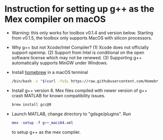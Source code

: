 # Instruction for setting up g++ as the Mex compiler on macOS

- Warning: this only works for toolbox v0.1.4 and version below. Starting from v0.1.5, the toolbox only supports MacOS with silicon processors.

- Why g++ but not Xcode/Intel Compiler? (1) Xcode does not officially support openmp. (2) Support from Intel is conditional on the open software license which may not be renewed. (3) Supporting g++ automatically supports MinGW under Windows.

- Install [homebrew](https://brew.sh/) in a macOS terminal

  ```bash
  /bin/bash -c "$(curl -fsSL https://raw.githubusercontent.com/Homebrew/install/HEAD/install.sh)"
  ```

- Install g++ version 8. Mex files compiled with newer version of g++ crash MATLAB for known compatibility issues.
  ```bash
  brew install gcc@8
  ```

- Launch MATLAB, change directory to "gdsge/plugins". Run
  ```matlab
  mex -setup -f g++_maci64.xml
  ```

  to  setup g++ as the mex compiler.